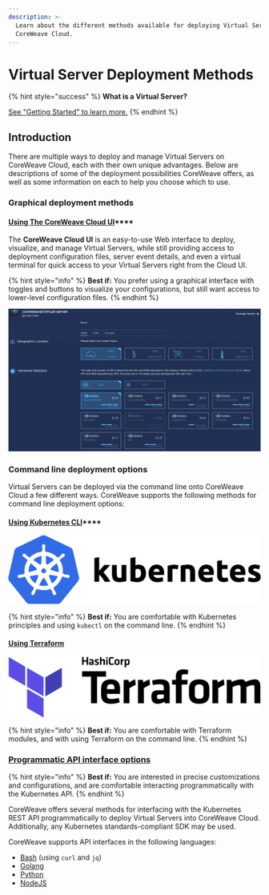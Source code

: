 ```yaml
---
description: >-
  Learn about the different methods available for deploying Virtual Servers to
  CoreWeave Cloud.
---
```


# Virtual Server Deployment Methods

{% hint style="success" %}
**What is a Virtual Server?**

[See "Getting Started" to learn more.](../getting-started.md)
{% endhint %}

## Introduction

There are multiple ways to deploy and manage Virtual Servers on CoreWeave Cloud, each with their own unique advantages. Below are descriptions of some of the deployment possibilities CoreWeave offers, as well as some information on each to help you choose which to use.

### Graphical deployment methods

#### [Using The CoreWeave Cloud UI](coreweave-apps.md)****

The **CoreWeave Cloud UI** is an easy-to-use Web interface to deploy, visualize, and manage Virtual Servers, while still providing access to deployment configuration files, server event details, and even a virtual terminal for quick access to your Virtual Servers right from the Cloud UI.

{% hint style="info" %}
**Best if:** You prefer using a graphical interface with toggles and buttons to visualize your configurations, but still want access to lower-level configuration files.
{% endhint %}

![The Virtual Server deployment page on CoreWeave Cloud UI.](<../../docs/.gitbook/assets/image (66) (1).png>)

### Command line deployment options

Virtual Servers can be deployed via the command line onto CoreWeave Cloud a few different ways. CoreWeave supports the following methods for command line deployment options:

#### [Using Kubernetes CLI](../../docs/virtual-servers/deployment-methods/kubectl.md)****

![](<../../docs/.gitbook/assets/image (71) (1).png>)

{% hint style="info" %}
**Best if:** You are comfortable with Kubernetes principles and using `kubectl` on the command line.
{% endhint %}

#### [Using Terraform](terraform.md)

![](<../../docs/.gitbook/assets/image (54).png>)

{% hint style="info" %}
**Best if:** You are comfortable with Terraform modules, and with using Terraform on the command line.
{% endhint %}

### [Programmatic API interface options](programmatically/)

{% hint style="info" %}
**Best if:** You are interested in precise customizations and configurations, and are comfortable interacting programmatically with the Kubernetes API.
{% endhint %}

CoreWeave offers several methods for interfacing with the Kubernetes REST API programmatically to deploy Virtual Servers into CoreWeave Cloud. Additionally, any Kubernetes standards-compliant SDK may be used.

CoreWeave supports API interfaces in the following languages:

* [Bash](https://app.gitbook.com/o/-M8EEYiNkaJsT8ISX0kX/s/-M83TghsCfsi8FCYs2DZ/\~/changes/FZAhwuANE9ksdqEBqsD6/virtual-servers/deployment-methods/programmatically/bash) (using `curl` and `jq`)
* [Golang](programmatically/golang.md)
* [Python](programmatically/python.md)
* [NodeJS](programmatically/nodejs.md)
